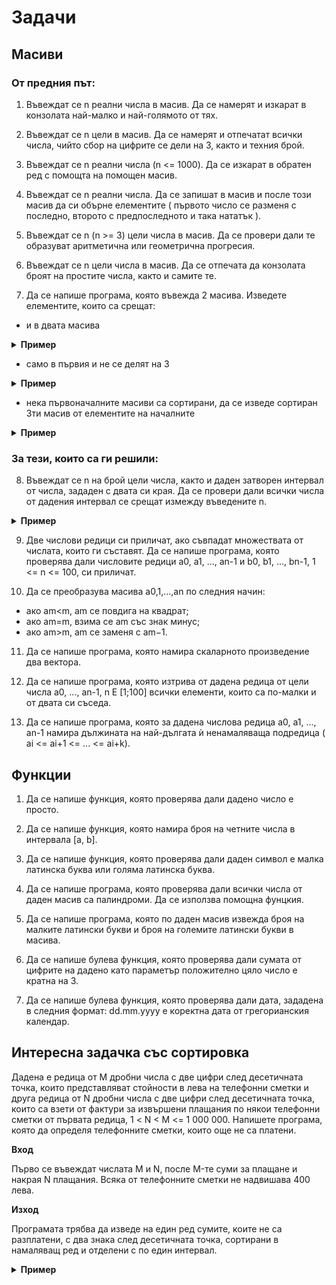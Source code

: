 # Задачи

## Масиви
### От предния път:

1. Въвеждат се n реални числа в масив. Да се намерят и изкарат в конзолата най-малко и най-голямото от тях.

2. Въвеждат се n цели  в масив. Да се намерят и отпечатат всички числа, чийто сбор на цифрите се дели на 3, както и техния брой.
 
3. Въвеждат се n реални числа (n <= 1000). Да се изкарат в обратен ред с помощта на помощен масив.

4. Въвеждат се n реални числа. Да се запишат  в масив и после този масив да си обърне елементите ( първото число се разменя с последно, второто с предпоследното и така нататък ).

5. Въвеждат се n (n >= 3) цели числа в масив. Да се провери дали те образуват аритметична или геометрична прогресия.

6. Въвеждат се n цели числа в масив. Да се отпечата да конзолата броят на простите числа, както и самите те.

7. Да се напише програма, която въвежда 2 масива. Изведете елементите, които са срещат:

- и в двата масива

<details>
<summary>
<b>Пример</b>
</summary>


```
1 2 3 4 5
2 7 8 5 1 10

Резултат:
1 2 5
```

</details>

- само в първия и не се делят на 3

<details>
<summary>
<b>Пример</b>
</summary>


```
17 9 6 7 13
10 1 7 18 22

Резултат:
17 13
```

</details>

- нека първоначалните масиви са сортирани, да се изведе сортиран 3ти масив от елементите на началните

<details>
<summary>
<b>Пример</b>
</summary>


```
1 2 5 10 11 24 52 66 101
-5 2 3 7 21 30 77

Резултат:
-5 1 2 2 3 5 7 10 11 21 24 30 52 66 77 101
```

</details>


### За тези, които са ги решили:


8. Въвеждат се n на брой цели числа, както и даден затворен интервал от числа, зададен с двата си края. Да се провери дали всички числа от дадения интервал се срещат измежду въведените n.

<details>
<summary>
<b>Пример</b>
</summary>


```
10 4 12 5 8 4 1 9 6 7 11 10 12

Резултат:
true
```

</details>

9. Две числови редици си приличат, ако съвпадат множествата от числата, които ги съставят. Да се напише програма, която проверява дали числовите редици а0, а1, ..., аn-1 и b0, b1, ..., bn-1, 1 <= n <= 100, си приличат.

10. Да се преобразува масива a0,1,...,an по следния начин:
- ако am<m, am се повдига на квадрат;
- ако am=m, взима се am със знак минус;
- ако am>m, am се заменя с am−1.

11. Да се напише програма, която намира скаларното произведение два вектора.

12. Да се напише програма, която изтрива от дадена редица от цели числа а0, ...,
аn-1, n Е [1;100] всички елементи, които са по-малки и от двата си съседа.

13. Да се напише програма, която за дадена числова редица a0, a1, ..., an-1
намира дължината на най-дългата ѝ ненамаляваща подредица ( ai <= ai+1 <= ... <=
ai+k).

## Функции

1. Да се напише функция, която проверява дали дадено число е просто.

2. Да се напише функция, която намира броя на четните числа в интервала [a,
b].

3. Да се напише функция, която проверява дали даден символ е малка латинска
буква или голяма латинска буква.

4. Да се напише програма, която проверява дали всички числа от даден масив са
палиндроми. Да се използва помощна фунцкия.

5. Да се напише програма, която по даден масив извежда броя на малките
латински букви и броя на големите латински букви в масива.

6. Да се напише булева функция, която проверява дали сумата от цифрите на дадено като параметър положително цяло число е кратна на 3.

7. Да се напише булева функция, която проверява дали дата, зададена в следния формат: dd.mm.yyyy е коректна дата от грегорианския календар.

## Интересна задачка със сортировка

Дадена е редица от M дробни числа с две цифри след десетичната точка, които представляват стойности в лева на телефонни сметки и друга редица от N дробни числа с две цифри след десетичната точка, които са взети от фактури за извършени плащания по някои телефонни сметки от първата редица, 1 < N < M <= 1 000 000. Напишете програма, която да определя телефонните сметки, които още не са платени.

**Вход**

Първо се въвеждат числата M и N, после M-те суми за плащане и накрая N плащания. Всяка от телефонните сметки не надвишава 400 лева.

**Изход**

Програмата трябва да изведе на един ред сумите, коите не са разплатени, с два знака след десетичната точка, сортирани в намаляващ ред и отделени с по един интервал.

<details>
<summary>
<b>Пример</b>
</summary>

```
Вход
7 4

0.13 22.78 33.00 323.12 22.78 27.38 27.38
27.38 0.13 323.12 33.00

Изход
27.38 22.78 22.78
```

</details>
